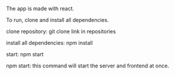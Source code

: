 The app is made with react.

To run, clone and install all dependencies. 

clone repository: git clone link in repositories

 install all dependencies: npm install

start: npm start

npm start: this command will start the server and frontend at once.